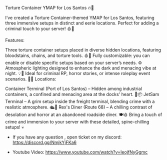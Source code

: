 Torture Container YMAP for Los Santos 🔥🚧

I’ve created a Torture Container-themed YMAP for Los Santos, featuring three immersive setups in distinct and eerie locations. Perfect for adding a criminal touch to your server! 🩸🔗

Features:

Three torture container setups placed in diverse hidden locations, featuring bloodstains, chains, and torture tools. 🩸🔪
Fully customizable: you can enable or disable specific setups based on your server’s needs. ⚙️
Atmospheric lighting designed to enhance the dark and menacing vibe at night. 💡🌌
Ideal for criminal RP, horror stories, or intense roleplay event scenarios. 🕵️‍♂️
Locations:

Container Terminal (Port of Los Santos) – Hidden among industrial containers, a confined and menacing area at the docks' heart. 🚢📦
JetSam Terminal – A grim setup inside the freight terminal, blending crime with a realistic atmosphere. 🛳️🔗
Rex's Diner (Route 68) – A chilling contrast of desolation and horror at an abandoned roadside diner. 🍽️🩸
Bring a touch of crime and immersion to your server with these detailed, spine-chilling setups! 💀

- If you have any question , open ticket on my discord: https://discord.gg/NmjkYjFKa6

- Youtube Video: https://www.youtube.com/watch?v=IeojfNyGgmc
